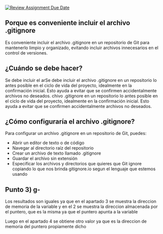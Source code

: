 [![Review Assignment Due Date](https://classroom.github.com/assets/deadline-readme-button-22041afd0340ce965d47ae6ef1cefeee28c7c493a6346c4f15d667ab976d596c.svg)](https://classroom.github.com/a/kl-E8VQf)

## Porque es conveniente incluir el archivo .gitignore

Es conveniente incluir el archivo .gitignore en un repositorio de Git para mantenerlo limpio y organizado, evitando incluir archivos innecesarios en el control de versiones. 

## ¿Cuándo se debe hacer?

Se debe incluir el arSe debe incluir el archivo .gitignore en un repositorio lo antes posible en el ciclo de vida del proyecto, idealmente en la confirmación inicial. Esto ayuda a evitar que se confirmen accidentalmente archivos no deseados. chivo .gitignore en un repositorio lo antes posible en el ciclo de vida del proyecto, idealmente en la confirmación inicial. Esto ayuda a evitar que se confirmen accidentalmente archivos no deseados. 

## ¿Cómo configuraría el archivo .gitignore?

Para configurar un archivo .gitignore en un repositorio de Git, puedes: 
- Abrir un editor de texto o de código
- Navegar al directorio raíz del repositorio
- Crear un archivo de texto llamado .gitignore
- Guardar el archivo sin extensión
- Especificar los archivos y directorios que quieres que Git ignore copiando lo que nos brinda gitignore.io segun el lenguaje que estemos usando

## Punto 3) g-
Los resultados son iguales ya que en el apartado 3 se muestra la direccion de memoria de la variable y en el 2 se muestra la direccion almacenada por el puntero, que es la misma ya que el puntero apunta a la variable

Luego en el apartado 4 se obtiene otro valor ya que es la direccion de memoria del puntero propiamente dicho



